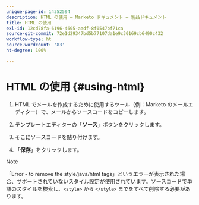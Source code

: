 ```yaml
---
unique-page-id: 14352594
description: HTML の使用 — Marketo ドキュメント — 製品ドキュメント
title: HTML の使用
exl-id: 12cd78fa-6196-4605-aadf-8f0547bf71ca
source-git-commit: 72e1d29347bd5b77107da1e9c30169cb6490c432
workflow-type: ht
source-wordcount: '83'
ht-degree: 100%

---
```


# HTML の使用 {#using-html}

1. HTML でメールを作成するために使用するツール（例：Marketo のメールエディター）で、メールからソースコードをコピーします。

1. テンプレートエディターの「**ソース**」ボタンをクリックします。

1. そこにソースコードを貼り付けます。

1. 「**保存**」をクリックします。

>[!NOTE]
>
>「Error - to remove the style/java/html tags」というエラーが表示された場合、サポートされていないスタイル設定が使用されています。ソースコードで単語のスタイルを検索し、`<style>` から `</style>` までをすべて削除する必要があります。
